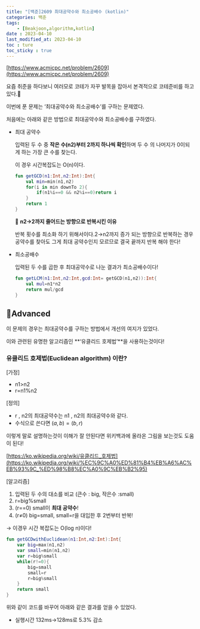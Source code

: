 ```yaml
---
title: "[백준]2609 최대공약수와 최소공배수 (kotlin)"
categories: 백준
tags:
    - [Beakjoon,algorithm,kotlin]
date : 2023-04-10
last_modified_at: 2023-04-10
toc : ture
toc_sticky : true
---
```

[https://www.acmicpc.net/problem/2609](https://www.acmicpc.net/problem/2609) 

요즘 취준을 하다보니 여러모로 코테가 자꾸 발목을 잡아서 본격적으로 코테준비를 하고있다.🥲

이번에 푼 문제는 ‘최대공약수와 최소공배수’를 구하는 문제였다.

처음에는 아래와 같은 방법으로 최대공약수와 최소공배수를 구하였다.

- 최대 공약수
    
    입력된 두 수 중 **작은 수(n2)부터 2까지 하나씩 확인**하며 두 수 의 나머지가 0이되게 하는 가장 큰 수를 찾는다.
    
    이 경우 시간복잡도는 O(n)이다.
    
    ```kotlin
    fun getGCD(n1:Int,n2:Int):Int{
        val min=min(n1,n2)
        for(i in min downTo 2){
            if(n1%i==0 && n2%i==0)return i
        }
        return 1
    }
    ```
    
    🤔 **n2→2까지 줄어드는 방향으로 반복시킨 이유**
    
     반복 횟수를 최소화 하기 위해서이다.2→n2까지 증가 되는 방향으로 반복하는 경우 공약수를 찾아도 그게 최대 공약수인지 모르므로 결국 끝까지 반복 해야 한다! 
    
- 최소공배수
    
    입력된 두 수를 곱한 후 최대공약수로 나눈 결과가 최소공배수이다!
    
    ```kotlin
    fun getLCM(n1:Int,n2:Int,gcd:Int= getGCD(n1,n2)):Int{
        val mul=n1*n2
        return mul/gcd
    }
    ```
    

## 🚀Advanced

이 문제의 경우는 최대공약수를 구하는 방법에서 개선의 여지가 있었다.

이와 관련된 유명한 알고리즘인 **‘유클리드 호제법’**을 사용하는것이다!

### 유클리드 호제법(Euclidean algorithm) 이란?

[가정]

- n1>n2
- r=n1%n2

[정의]

- r , n2의 최대공약수는 n1 , n2의 최대공약수와 같다.
- 수식으로 쓴다면  $(a,b)=(b,r)$

이렇게 말로 설명하는것이 이해가 잘 안된다면 위키백과에 올라온 그림을 보는것도 도움이 된다!

[https://ko.wikipedia.org/wiki/유클리드_호제법](https://ko.wikipedia.org/wiki/%EC%9C%A0%ED%81%B4%EB%A6%AC%EB%93%9C_%ED%98%B8%EC%A0%9C%EB%B2%95)

[알고리즘]

1. 입력된 두 수의 대소를 비교 (큰수 : big, 작은수 :small)
2. r=big%small
3. (r==0) small이 **최대 공약수**!
4. (r≠0) big=small, small=r을 대입한 후 2번부터 반복!

→ 이경우 시간 복잡도는 O(log n)이다!

```kotlin
fun getGCDwithEuclidean(n1:Int,n2:Int):Int{
    var big=max(n1,n2)
    var small=min(n1,n2)
    var r=big%small
    while(r!=0){
        big=small
        small=r
        r=big%small
    }
    return small
}
```

위와 같이 코드를 바꾸어 아래와 같은 결과를 얻을 수 있었다.

- 실행시간 132ms→128ms로 5.3% 감소
